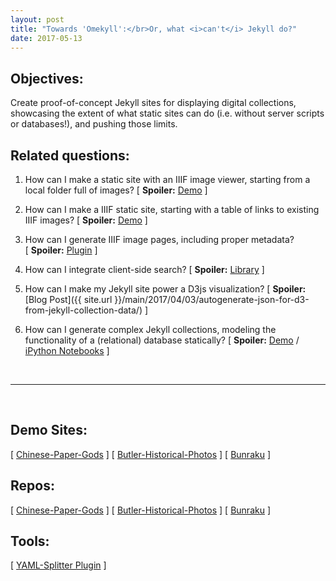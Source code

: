 ```yaml
---
layout: post
title: "Towards 'Omekyll':</br>Or, what <i>can't</i> Jekyll do?"
date: 2017-05-13
---
```

## Objectives:
Create proof-of-concept Jekyll sites for displaying digital collections, showcasing the extent of what static sites can do (i.e. without server scripts or databases!), and pushing those limits.

## Related questions:

1. How can I make a static site with an IIIF image viewer, starting from a local folder full of images? [&nbsp;__Spoiler:__ [Demo](../papergods_site)&nbsp;]

2. How can I make a IIIF static site, starting with a table of links to existing IIIF images? [&nbsp;__Spoiler:__ [Demo](../historical-photos)&nbsp;]

3. How can I generate IIIF image pages, including proper metadata? [&nbsp;__Spoiler:__ [Plugin](https://github.com/mnyrop/YAML-Splitter)&nbsp;]

4. How can I integrate client-side search? [&nbsp;__Spoiler:__ [Library](https://lunrjs.com/)&nbsp;]

5. How can I make my Jekyll site power a D3js visualization? [&nbsp;__Spoiler:__ [Blog Post]({{ site.url }}/main/2017/04/03/autogenerate-json-for-d3-from-jekyll-collection-data/)&nbsp;]

6. How can I generate complex Jekyll collections, modeling the functionality of a (relational) database statically? [&nbsp;__Spoiler:__ [Demo](../bunraku-demo) / [iPython Notebooks](https://github.com/mnyrop/bunraku-ipy)&nbsp;]

<br>
<hr>
<br>

## Demo Sites:
[ [Chinese-Paper-Gods](../papergods_site) ] [ [Butler-Historical-Photos](../historical-photos) ] [ [Bunraku](../bunraku-demo) ]
## Repos:
[ [Chinese-Paper-Gods](https://github.com/mnyrop/Paper-Gods-DLST-Demo) ] [ [Butler-Historical-Photos](https://github.com/mnyrop/Butler-Historical-Photos) ] [ [Bunraku](https://github.com/mnyrop/bunraku-demo) ]
## Tools:
[ [YAML-Splitter Plugin](https://github.com/mnyrop/YAML-Splitter) ]
